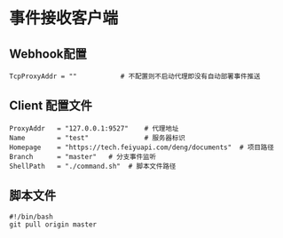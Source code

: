 # 事件接收客户端

## Webhook配置 

`TcpProxyAddr = ""           # 不配置则不启动代理即没有自动部署事件推送`

## Client 配置文件

```
ProxyAddr   = "127.0.0.1:9527"    # 代理地址
Name        = "test"              # 服务器标识
Homepage    = "https://tech.feiyuapi.com/deng/documents"  # 项目路径
Branch      = "master"   # 分支事件监听
ShellPath   = "./command.sh"  # 脚本文件路径
```

## 脚本文件

```
#!/bin/bash
git pull origin master

```
